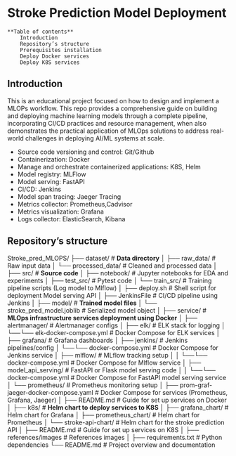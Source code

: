 # Stroke Prediction Model Deployment
    **Table of contents**
        Introduction
        Repository’s structure
        Prerequisites installation
        Deploy Docker services
        Deploy K8S services

## Introduction
This is an educational project focused on how to design and implement a MLOPs workflow. This repo provides a comprehensive guide on building and deploying machine learning models through a complete pipeline, incorporating CI/CD practices and resource management, when also demonstrates the practical application of MLOps solutions to address real-world challenges in deploying AI/ML systems at scale.
- Source code versioning and control: Git/Github
- Containerization: Docker
- Manage and orchestrate containerized applications: K8S, Helm
- Model registry: MLFlow
- Model serving: FastAPI
- CI/CD: Jenkins
- Model span tracing: Jaeger Tracing
- Metrics collector: Prometheus,Cadvisor
- Metrics visualization: Grafana
- Logs collector: ElasticSearch, Kibana


## Repository’s structure
Stroke_pred_MLOPS/
    ├── dataset/                         # **Data directory**
    │   ├── raw_data/                    # Raw input data
    │   └── processed_data/              # Cleaned and processed data
    │
    ├── src/                             # **Source code**
    │   ├── notebook/                    # Jupyter notebooks for EDA and experiments
    │   ├── test_src/                    # Pytest code
    │   └── train_src/                   # Training pipeline scripts (Log model to Mlflow)
    │   ├── deploy.sh                    # Shell script for deployment Model serving API
    │   ├── JenkinsFile                  # CI/CD pipeline using Jenkins
    │
    ├── model/                           # **Trained model files**
    │   └── stroke_pred_model.joblib     # Serialized model object
    │
    ├── service/                         # **MLOps infrastructure services deployment using Docker**
    │   ├── alertmanager/                # Alertmanager configs
    │   ├── elk/                         # ELK stack for logging
    │   └──└── elk-docker-compose.yml    # Docker Compose for ELK services
    │   ├── grafana/                     # Grafana dashboards
    │   ├── jenkins/                     # Jenkins pipelines/config
    │   └──└── docker-compose.yml        # Docker Compose for Jenkins service
    │   ├── mlflow/                      # MLflow tracking setup
    │   │   └──└── docker-compose.yml    # Docker Compose for Mlflow service
    │   ├── model_api_serving/           # FastAPI or Flask model serving code
    │   │   └──└── docker-compose.yml    # Docker Compose for FastAPI model serving service
    │   └── prometheus/                  # Prometheus monitoring setup
    │   ├── prom-graf-jaeger-docker-compose.yaml  # Docker Compose for services (Prometheus, Grafana, Jaeger)
    │   ├── README.md                    # Guide for set up services on Docker 
    │
    ├── k8s/                             # **Helm chart to deploy services to K8S**
    │   ├── grafana_chart/               # Helm chart for Grafana
    │   ├── prometheus_chart/            # Helm chart for Prometheus
    │   └── stroke-api-chart/            # Helm chart for the stroke prediction API
    │   ├── README.md                    # Guide for set up services on K8S
    │
    ├── references/images                # References images
    │
    ├── requirements.txt                 # Python dependencies
    └── README.md                        # Project overview and documentation
                                        


